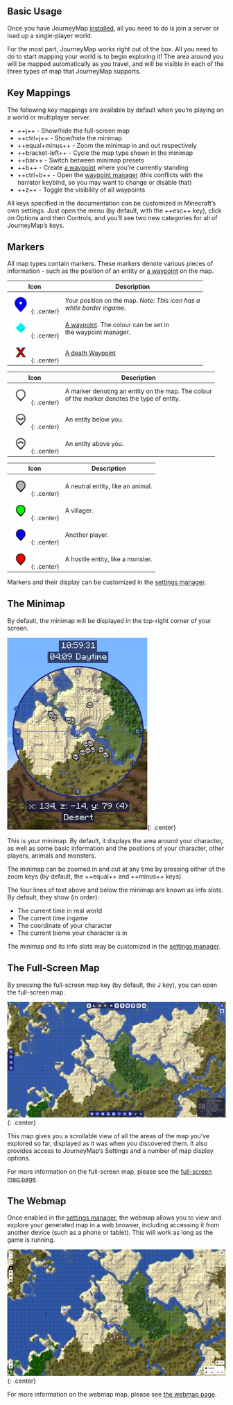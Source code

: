 ## **Basic Usage**

Once you have JourneyMap [installed](installing.md), all you need to do is join a server or load up a single-player
world.

For the most part, JourneyMap works right out of the box. All you need to do to start mapping your world is to begin
exploring it! The area around you will be mapped automatically as you travel, and will be visible in each of the three
types of map that JourneyMap supports.

## **Key Mappings**

The following key mappings are available by default when you’re playing on a world or multiplayer server.

- ++j++ - Show/hide the full-screen map
- ++ctrl+j++ - Show/hide the minimap
- ++equal+minus++ - Zoom the minimap in and out respectively
- ++bracket-left++ - Cycle the map type shown in the minimap
- ++bar++ - Switch between minimap presets
- ++b++ - Create [a waypoint](waypoints.md) where you’re currently standing
- ++ctrl+b++ - Open the [waypoint manager](waypoints.md) (this conflicts with the narrator keybind, so you may want to
  change or disable that)
- ++z++ - Toggle the visibility of all waypoints

All keys specified in the documentation can be customized in Minecraft’s own settings. Just open the menu (by default,
with the ++esc++ key), click on Options and then Controls, and you’ll see two new categories for all of JourneyMap’s
keys.

## **Markers**

All map types contain markers. These markers denote various pieces of information - such as the position of an entity
or [a waypoint](waypoints.md) on the map.

| Icon                                                          | Description                                                                    |
|---------------------------------------------------------------|--------------------------------------------------------------------------------|
| ![Marker-Player](../img/markers/marker-player.png){: .center} | Your position on the map. *Note: This icon has a <br>white border ingame.*     |
| ![Waypoint](../img/markers/waypoint.png){: .center}           | [A waypoint](waypoints.md). The colour can be set in <br>the waypoint manager. |
| ![Waypoint](../img/markers/waypoint-death.png){: .center}     | [A death Waypoint](waypoints.md)                                               |

| Icon                                                                  | Description                                                                                      |
|-----------------------------------------------------------------------|--------------------------------------------------------------------------------------------------|
| ![Marker-White](../img/markers/marker-white.png){: .center}           | A marker denoting an entity on the map. The colour <br>of the marker denotes the type of entity. |
| ![Marker-White-Down](../img/markers/marker-white-down.png){: .center} | An entity below you.                                                                             |
| ![Marker-White-Up](../img/markers/marker-white-up.png){: .center}     | An entity above you.                                                                             |

| Icon                                                        | Description                       |
|-------------------------------------------------------------|-----------------------------------|
| ![Marker-Grey](../img/markers/marker-grey.png){: .center}   | A neutral entity, like an animal. |
| ![Marker-Green](../img/markers/marker-green.png){: .center} | A villager.                       |
| ![Marker-Blue](../img/markers/marker-blue.png){: .center}   | Another player.                   |
| ![Marker-Red](../img/markers/marker-red.png){: .center}     | A hostile entity, like a monster. |

Markers and their display can be customized in the [settings manager](settings/waypoint.md).

## **The Minimap**

By default, the minimap will be displayed in the top-right corner of your screen.

![Minimap](../img/minimap.png){: .center}

This is your minimap. By default, it displays the area around your character, as well as some basic information and the
positions of your character, other players, animals and monsters.

The minimap can be zoomed in and out at any time by pressing either of the zoom keys (by default, the ++equal++ and
++minus++ keys).

The four lines of text above and below the minimap are known as info slots. By default, they show (in order):

- The current time in real world
- The current time ingame
- The coordinate of your character
- The current biome your character is in

The minimap and its info slots may be customized in the [settings manager](settings/minimap.md).

## **The Full-Screen Map**

By pressing the full-screen map key (by default, the J key), you can open the full-screen map.

![Full-Screen-Map](../img/full-screen.png){: .center}

This map gives you a scrollable view of all the areas of the map you’ve explored so far, displayed as it was when you
discovered them. It also provides access to JourneyMap’s Settings and a number of map display options.

For more information on the full-screen map, please see the [full-screen map page](full-screen-map.md).

## **The Webmap**

Once enabled in the [settings manager](settings/overview.md), the webmap allows you to view and explore your generated
map in a web browser, including accessing it from another device (such as a phone or tablet). This will work as long as
the game is running.

![Webmap](../img/webmap.png){: .center}

For more information on the webmap map, please see [the webmap page](settings/webmap.md).
